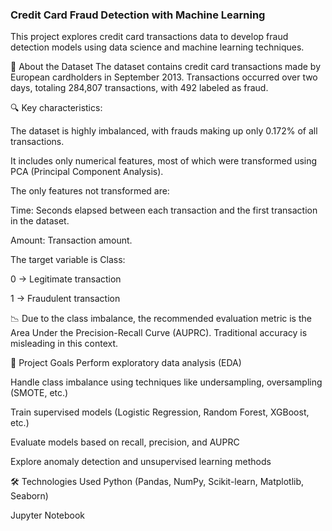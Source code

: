 ### Credit Card Fraud Detection with Machine Learning <br>
This project explores credit card transactions data to develop fraud detection models using data science and machine learning techniques.

📁 About the Dataset
The dataset contains credit card transactions made by European cardholders in September 2013. Transactions occurred over two days, totaling 284,807 transactions, with 492 labeled as fraud.

🔍 Key characteristics:

The dataset is highly imbalanced, with frauds making up only 0.172% of all transactions.

It includes only numerical features, most of which were transformed using PCA (Principal Component Analysis).

The only features not transformed are:

Time: Seconds elapsed between each transaction and the first transaction in the dataset.

Amount: Transaction amount.

The target variable is Class:

0 → Legitimate transaction

1 → Fraudulent transaction

📉 Due to the class imbalance, the recommended evaluation metric is the Area Under the Precision-Recall Curve (AUPRC). Traditional accuracy is misleading in this context.

🎯 Project Goals
Perform exploratory data analysis (EDA)

Handle class imbalance using techniques like undersampling, oversampling (SMOTE, etc.)

Train supervised models (Logistic Regression, Random Forest, XGBoost, etc.)

Evaluate models based on recall, precision, and AUPRC

Explore anomaly detection and unsupervised learning methods

🛠 Technologies Used
Python (Pandas, NumPy, Scikit-learn, Matplotlib, Seaborn)

Jupyter Notebook
